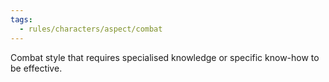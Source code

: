 ```yaml
---
tags:
  - rules/characters/aspect/combat
---
```

Combat style that requires specialised knowledge or specific know-how to be effective. 
